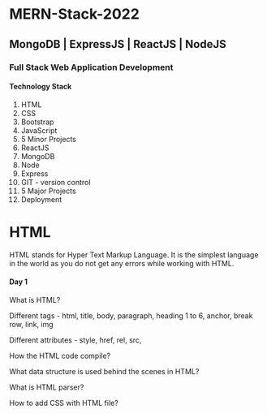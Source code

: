 # MERN-Stack-2022

## MongoDB‌ ‌|‌ ‌ExpressJS‌ ‌|‌ ‌ReactJS‌ ‌|‌ ‌NodeJS‌ ‌<br>
### Full‌ ‌Stack‌ ‌Web‌ ‌Application‌ ‌Development‌ ‌

#### Technology Stack

1. HTML
2. CSS
3. Bootstrap
4. JavaScript
5. 5‌ ‌Minor‌ ‌Projects
6. ReactJS
7. MongoDB
8. Node
9. Express
10. GIT‌ ‌-‌ ‌version‌ ‌control
11. 5‌ ‌Major‌ ‌Projects
12. Deployment


# HTML

HTML stands for Hyper Text Markup Language. It is the simplest language in the world as you do not get any errors while working with HTML.

#### Day 1

What is HTML? 

Different tags - html, title, body, paragraph, heading 1 to 6, anchor, break row, link, img

Different attributes - style, href, rel, src,

How the HTML code compile? 

What data structure is used behind the scenes in HTML?

What is HTML parser?

How to add CSS with HTML file?

